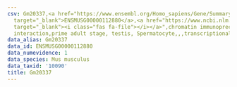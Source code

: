 ```yaml
---
csv: Gm20337,<a href="https://www.ensembl.org/Homo_sapiens/Gene/Summary?db=core;g=ENSMUSG00000112880"
  target="_blank">ENSMUSG00000112880</a>,<a href="https://www.ncbi.nlm.nih.gov/pubmed/25450459"
  target="_blank"><i class="fas fa-file"></i></a>",chromatin immunoprecipitation assay,direct
  interaction,prime adult stage, testis, Spermatocyte,,,transcriptional regulation,
data_alias: Gm20337
data_id: ENSMUSG00000112880
data_numevidence: 1
data_species: Mus musculus
data_taxid: '10090'
title: Gm20337
---
```

